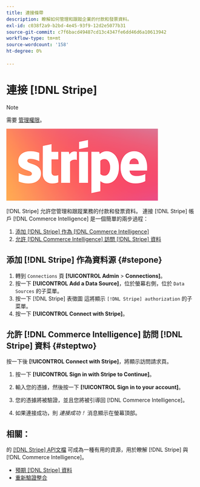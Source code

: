 ```yaml
---
title: 連接條帶
description: 瞭解如何管理和跟蹤企業的付款和發票資料。
exl-id: c038f2a9-b2bd-4e45-93f9-12d2e5077b31
source-git-commit: c7f6bacd49487cd13c4347fe6dd46d6a10613942
workflow-type: tm+mt
source-wordcount: '158'
ht-degree: 0%

---
```


# 連接 [!DNL Stripe]

>[!NOTE]
>
>需要 [管理權限](../../../administrator/user-management/user-management.md)。

![](../../../assets/stripe-logo.png)

[!DNL Stripe] 允許您管理和跟蹤業務的付款和發票資料。 連接 [!DNL Stripe] 帳戶 [!DNL Commerce Intelligence] 是一個簡單的兩步過程：

1. [添加 [!DNL Stripe] 作為 [!DNL Commerce Intelligence]](#stepone)
1. [允許 [!DNL Commerce Intelligence] 訪問 [!DNL Stripe] 資料](#steptwo)

## 添加 [!DNL Stripe] 作為資料源 {#stepone}

1. 轉到 `Connections` 頁 **[!UICONTROL Admin** > **Connections]**。
1. 按一下 **[!UICONTROL Add a Data Source]**，位於螢幕右側，位於 `Data Sources` 的子菜單。
1. 按一下 [!DNL Stripe] 表徵圖 這將顯示 `[!DNL Stripe] authorization` 的子菜單。
1. 按一下 **[!UICONTROL Connect with Stripe]**。

## 允許 [!DNL Commerce Intelligence] 訪問 [!DNL Stripe] 資料 {#steptwo}

按一下後 **[!UICONTROL Connect with Stripe]**，將顯示訪問請求頁。

1. 按一下 **[!UICONTROL Sign in with Stripe to Continue]**。

1. 輸入您的憑據，然後按一下 **[!UICONTROL Sign in to your account]**。

1. 您的憑據將被驗證，並且您將被引導回 [!DNL Commerce Intelligence]。

1. 如果連接成功，則 *連接成功！* 消息顯示在螢幕頂部。

## 相關：

的 [[!DNL Stripe] API文檔](https://stripe.com/docs/api) 可成為一種有用的資源，用於瞭解 [!DNL Stripe] 與 [!DNL Commerce Intelligence]。

* [預期 [!DNL Stripe] 資料](../integrations/stripe-data.md)
* [重新驗證整合](https://experienceleague.adobe.com/docs/commerce-knowledge-base/kb/how-to/mbi-reauthenticating-integrations.html)
